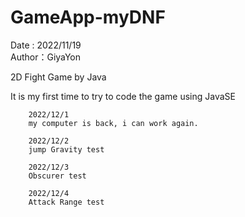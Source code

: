# GameApp-myDNF
Date : 2022/11/19  
Author：GiyaYon

2D Fight Game by Java

It is my first time to try to code the game using JavaSE

~~~
    2022/12/1
    my computer is back, i can work again.
~~~
~~~
    2022/12/2
    jump Gravity test
~~~
~~~
    2022/12/3
    Obscurer test
~~~
~~~
    2022/12/4
    Attack Range test
~~~
